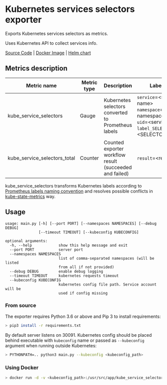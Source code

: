 Kubernetes services selectors exporter
====
Exports Kubernetes services selectors as metrics.

Uses Kubernetes API to collect services info.

[Source Code](https://github.com/FinOps360HQ/kube-service-selectors) | [Docker Image](https://hub.docker.com/r/FinOps360HQ/kube-service-selectors) | [Helm chart](https://github.com/FinOps360HQ/finops-helm/tree/main/charts/kube-service-selectors)

## Metrics description
| Metric name| Metric type | Description | Labels/tags |
| ---------- | ----------- | ----------- | ----------- |
| kube_service_selectors | Gauge | Kubernetes selectors converted to Prometheus labels | `service`=&lt;service-name&gt; <br> `namespace`=&lt;service-namespace&gt; <br> `uid`=&lt;service-uid&gt; <br> `label_SELECTOR_LABEL`=&lt;SELECTOR_LABEL&gt; |
| kube_service_selectors_total | Counter | Counted exporter workflow result (succeeded and failed) | `result`=&lt;result&gt; |

kube_service_selectors transforms Kubernetes labels according to [Prometheus labels naming convention](https://prometheus.io/docs/concepts/data_model/#metric-names-and-labels) and resolves possible conflicts in [kube-state-metrics](https://github.com/kubernetes/kube-state-metrics/blob/master/README.md#conflict-resolution-in-label-names) way.

## Usage
```
usage: main.py [-h] [--port PORT] [--namespaces NAMESPACES] [--debug DEBUG]
               [--timeout TIMEOUT] [--kubeconfig KUBECONFIG]

optional arguments:
  -h, --help            show this help message and exit
  --port PORT           server port
  --namespaces NAMESPACES
                        list of comma-separated namespaces (will be listed
                        from all if not provided)
  --debug DEBUG         enable debug logging
  --timeout TIMEOUT     kubernetes requests timeout
  --kubeconfig KUBECONFIG
                        kubernetes config file path. Service account will be
                        used if config missing
```

### From source
The exporter requires Python 3.6 or above and Pip 3 to install requirements:
```bash
> pip3 install -r requirements.txt
```
By default server listens on 30091. Kubernetes config should be placed behind executable with `kubeconfig` name or passed as `--kubeconfig` argument when running outside Kubernetes:
```bash
> PYTHONPATH=.. python3 main.py --kubeconfig <kubeconfig_path>
```

### Using Docker
```bash
> docker run -d -v <kubeconfig_path>:/usr/src/app/kube_service_selectors/kubeconfig -p 30091:30091 --name kss_exporter  FinOps360HQ/kube-service-selectors
```
